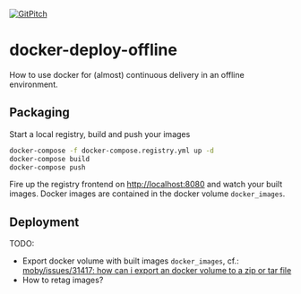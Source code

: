 [![GitPitch](https://gitpitch.com/assets/badge.svg)](https://gitpitch.com/awesome-inc/docker-deploy-offline/master)

# docker-deploy-offline

How to use docker for (almost) continuous delivery in an offline environment.

## Packaging

Start a local registry, build and push your images

```bash
docker-compose -f docker-compose.registry.yml up -d
docker-compose build
docker-compose push
```

Fire up the registry frontend on [http://localhost:8080](http://localhost:8080) and watch your built images.
Docker images are contained in the docker volume `docker_images`.

## Deployment

TODO:

- Export docker volume with built images `docker_images`,
  cf.: [moby/issues/31417: how can i export an docker volume to a zip or tar file](https://github.com/moby/moby/issues/31417#issuecomment-283033514)
- How to retag images?
